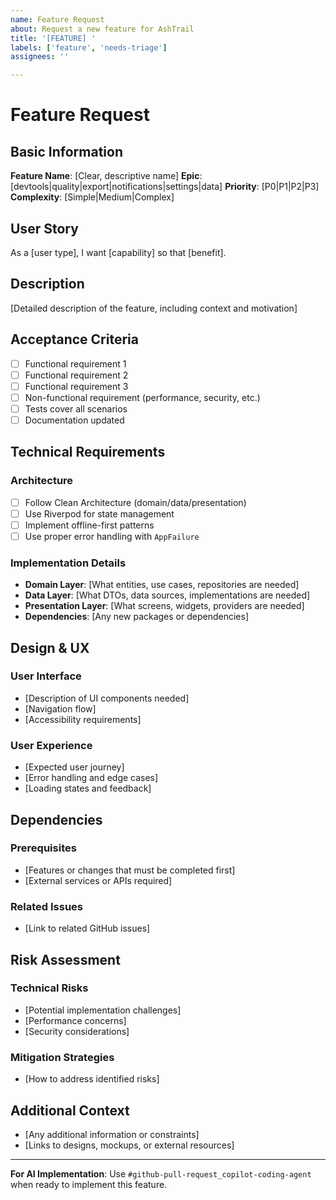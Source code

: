 ```yaml
---
name: Feature Request
about: Request a new feature for AshTrail
title: '[FEATURE] '
labels: ['feature', 'needs-triage']
assignees: ''

---
```


# Feature Request

## Basic Information

**Feature Name**: [Clear, descriptive name]
**Epic**: [devtools|quality|export|notifications|settings|data]
**Priority**: [P0|P1|P2|P3]
**Complexity**: [Simple|Medium|Complex]

## User Story

As a [user type], I want [capability] so that [benefit].

## Description

[Detailed description of the feature, including context and motivation]

## Acceptance Criteria

- [ ] Functional requirement 1
- [ ] Functional requirement 2  
- [ ] Functional requirement 3
- [ ] Non-functional requirement (performance, security, etc.)
- [ ] Tests cover all scenarios
- [ ] Documentation updated

## Technical Requirements

### Architecture
- [ ] Follow Clean Architecture (domain/data/presentation)
- [ ] Use Riverpod for state management
- [ ] Implement offline-first patterns
- [ ] Use proper error handling with `AppFailure`

### Implementation Details
- **Domain Layer**: [What entities, use cases, repositories are needed]
- **Data Layer**: [What DTOs, data sources, implementations are needed]
- **Presentation Layer**: [What screens, widgets, providers are needed]
- **Dependencies**: [Any new packages or dependencies]

## Design & UX

### User Interface
- [Description of UI components needed]
- [Navigation flow]
- [Accessibility requirements]

### User Experience
- [Expected user journey]
- [Error handling and edge cases]
- [Loading states and feedback]

## Dependencies

### Prerequisites
- [Features or changes that must be completed first]
- [External services or APIs required]

### Related Issues
- [Link to related GitHub issues]

## Risk Assessment

### Technical Risks
- [Potential implementation challenges]
- [Performance concerns]
- [Security considerations]

### Mitigation Strategies
- [How to address identified risks]

## Additional Context

- [Any additional information or constraints]
- [Links to designs, mockups, or external resources]

---

**For AI Implementation**: Use `#github-pull-request_copilot-coding-agent` when ready to implement this feature.
